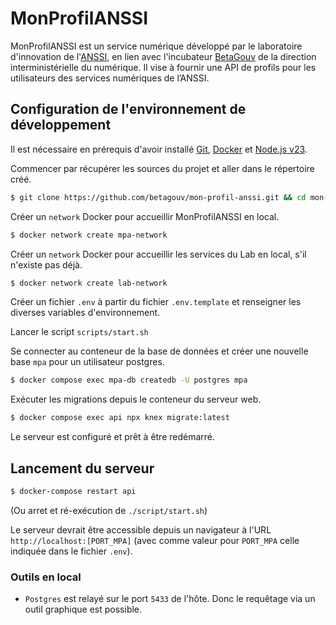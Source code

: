# MonProfilANSSI

MonProfilANSSI est un service numérique développé par le laboratoire
d'innovation de l'[ANSSI](https://www.cyber.gouv.fr/), en lien avec l'incubateur
[BetaGouv](https://beta.gouv.fr/) de la direction interministérielle du
numérique. Il vise à fournir une API de profils pour les utilisateurs des services numériques de l’ANSSI.

## Configuration de l'environnement de développement

Il est nécessaire en prérequis d'avoir installé [Git](https://git-scm.com/),
[Docker](https://www.docker.com/) et [Node.js v23](https://nodejs.org/en/).

Commencer par récupérer les sources du projet et aller dans le répertoire créé.

```sh
$ git clone https://github.com/betagouv/mon-profil-anssi.git && cd mon-profil-anssi
```

Créer un `network` Docker pour accueillir MonProfilANSSI en local.

```sh
$ docker network create mpa-network
```

Créer un `network` Docker pour accueillir les services du Lab en local, s'il n'existe pas déjà.

```sh
$ docker network create lab-network
```

Créer un fichier `.env` à partir du fichier `.env.template` et renseigner les diverses variables d'environnement.

Lancer le script `scripts/start.sh`

Se connecter au conteneur de la base de données et créer une nouvelle base `mpa` pour un utilisateur postgres.

```sh
$ docker compose exec mpa-db createdb -U postgres mpa
```

Exécuter les migrations depuis le conteneur du serveur web.

```sh
$ docker compose exec api npx knex migrate:latest
```

Le serveur est configuré et prêt à être redémarré.

## Lancement du serveur

```sh
$ docker-compose restart api
```

(Ou arret et ré-exécution de `./script/start.sh`)

Le serveur devrait être accessible depuis un navigateur à l'URL
`http://localhost:[PORT_MPA]` (avec comme valeur pour `PORT_MPA` celle indiquée
dans le fichier `.env`).

### Outils en local

- `Postgres` est relayé sur le port `5433` de l'hôte. Donc le requêtage via un outil graphique est possible.

